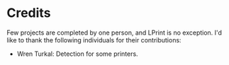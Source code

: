 Credits
=======

Few projects are completed by one person, and LPrint is no exception.  I'd like
to thank the following individuals for their contributions:

- Wren Turkal: Detection for some printers.

